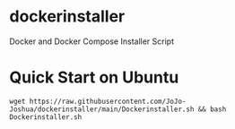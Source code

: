 # dockerinstaller
Docker and Docker Compose Installer Script

# Quick Start on Ubuntu

```
wget https://raw.githubusercontent.com/JoJo-Joshua/dockerinstaller/main/Dockerinstaller.sh && bash Dockerinstaller.sh
```
